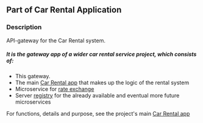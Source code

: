 ## Part of Car Rental Application

### Description
API-gateway for the Car Rental system. 

##### It is the gateway app of a wider car rental service project, which consists of:
- This gateway. 
- The main [Car Rental app](https://github.com/osho81/car-rental) that makes up the logic of the rental system
- Microservice for [rate exchange](https://github.com/osho81/car-rental-exchange-service)
- Server [registry](https://github.com/osho81/car-rental-service-registry) for the already available and eventual more future microservices
  

For functions, details and purpose, see the project's main [Car Rental app](https://github.com/osho81/car-rental)